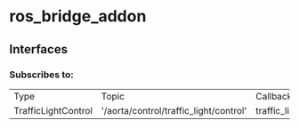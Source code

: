 # ros_bridge_addon
## Interfaces
</table>

### Subscribes to:
<table>
    <tr>
        <td>Type</td>
        <td>Topic</td>
        <td>Callback</td>
    </tr>
    <tr>
        <td>TrafficLightControl</td>
        <td>'/aorta/control/traffic_light/control'</td>
        <td>traffic_light_callback</td>
    </tr>
</table>

